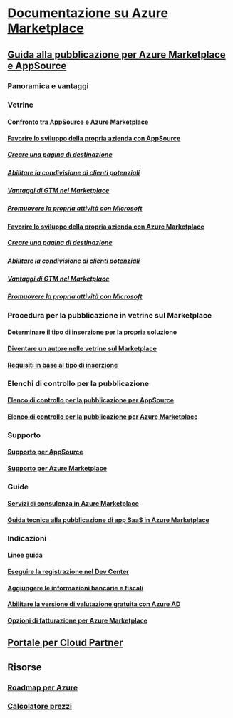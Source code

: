 # [Documentazione su Azure Marketplace](index.md)  

## [Guida alla pubblicazione per Azure Marketplace e AppSource](./marketplace-publishers-guide.md)  
### Panoramica e vantaggi  
### Vetrine  
#### [Confronto tra AppSource e Azure Marketplace](./comparing-appsource-azure-marketplace.md)  
#### [Favorire lo sviluppo della propria azienda con AppSource](./grow-your-business-with-appsource.md)  
##### [Creare una pagina di destinazione](./build-your-landing-page.md)  
##### [Abilitare la condivisione di clienti potenziali](./enable-lead-sharing.md)  
##### [Vantaggi di GTM nel Marketplace](./gtm-benefits.md)  
##### [Promuovere la propria attività con Microsoft](./promote-your-business-with-microsoft.md)  
#### [Favorire lo sviluppo della propria azienda con Azure Marketplace](./grow-your-business-with-azure-marketplace.md)  
##### [Creare una pagina di destinazione](./build-your-landing-page.md)  
##### [Abilitare la condivisione di clienti potenziali](./enable-lead-sharing.md)  
##### [Vantaggi di GTM nel Marketplace](./gtm-benefits.md)  
##### [Promuovere la propria attività con Microsoft](./promote-your-business-with-microsoft.md)  

### Procedura per la pubblicazione in vetrine sul Marketplace  
#### [Determinare il tipo di inserzione per la propria soluzione](./determine-your-listing-type.md)  
#### [Diventare un autore nelle vetrine sul Marketplace](./become-publisher.md)  
#### [Requisiti in base al tipo di inserzione](./listing-type-requirements.md)  

### Elenchi di controllo per la pubblicazione  
#### [Elenco di controllo per la pubblicazione per AppSource](./publishing-checklist-appsource.md)  
#### [Elenco di controllo per la pubblicazione per Azure Marketplace](./publishing-checklist-azure-marketplace.md)  

### Supporto  
#### [Supporto per AppSource](./support-appsource.md)  
#### [Supporto per Azure Marketplace](./support-azure-marketplace.md)  

### Guide  
#### [Servizi di consulenza in Azure Marketplace](consulting-services.md)  
#### [Guida tecnica alla pubblicazione di app SaaS in Azure Marketplace](marketplace-saas-applications-technical-publishing-guide.md) 

### Indicazioni  
#### [Linee guida](./guidelines.md)  
#### [Eseguire la registrazione nel Dev Center](./register-dev-center.md)  
#### [Aggiungere le informazioni bancarie e fiscali](./add-bank-tax-info.md)  
#### [Abilitare la versione di valutazione gratuita con Azure AD](./enable-trial-using-azure-ad.md)  
#### [Opzioni di fatturazione per Azure Marketplace](./billing-options-azure-marketplace.md)  

## [Portale per Cloud Partner](./cloud-partner-portal/cloud-partner-portal-what-is-the-cloud-partner-portal.md)  

## Risorse  
### [Roadmap per Azure](https://azure.microsoft.com/roadmap/)  
### [Calcolatore prezzi](https://azure.microsoft.com/pricing/calculator/)  
